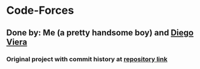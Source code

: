# Code-Forces

## Done by: Me (a pretty handsome boy) and [Diego Viera](https://github.com/DiegoViera1511)

### Original project with commit history at [repository link](https://github.com/DiegoViera1511/Space-Invader-UH)
